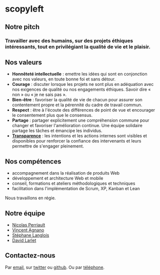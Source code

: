 # scopyleft

## Notre pitch

### Travailler avec des humains, sur des projets éthiques intéressants, tout en privilégiant la qualité de vie et le plaisir.

## Nos valeurs

* **Honnêteté intellectuelle** : emettre les idées qui sont en conjonction avec nos valeurs, en toute bonne foi et sans détour.
* **Courage** : discuter lorsque les projets ne sont plus en adéquation avec nos exigences de qualité ou nos engagements éthiques. Savoir dire « non » ou « je ne sais pas ».
* **Bien-être** : favoriser la qualité de vie de chacun pour assurer son contentement propre et la pérennité du cadre de travail commun.
* **Respect** : être à l'écoute des différences de point de vue et encourager le consentement plus que le consensus.
* **Partage** : partager explicitement une compréhension commune pour changer et favoriser l'amélioration continue. Une équipe solidaire partage les tâches et émancipe les individus.
* **[Transparence](https://github.com/scopyleft)** : les intentions et les actions internes sont visibles et disponibles pour renforcer la confiance des intervenants et leurs permettre de s'engager pleinement.

## Nos compétences

* accompagnement dans la réalisation de produits Web
* développement et architecture Web et mobile
* conseil, formations et ateliers méthodologiques et techniques
* facilitation dans l'implémentation de Scrum, XP, Kanban et Lean

Nous travaillons en régie.

## Notre équipe

* [Nicolas Perriault](https://nicolas.perriault.net/)
* [Vincent Agnano](http://vinyll.github.com/)
* [Stéphane Langlois](mailto:stephane.langlois@scopyleft.fr)
* [David Larlet](https://larlet.fr/david/)

## Contactez-nous

Par [email](m&#x61;ilto:bonjour%40scopyleft&#46;fr), sur [twitter](https://twitter.com/scopyleft) ou [github](https://github.com/scopyleft/). Ou par [téléphone](tel:+33611782563).

